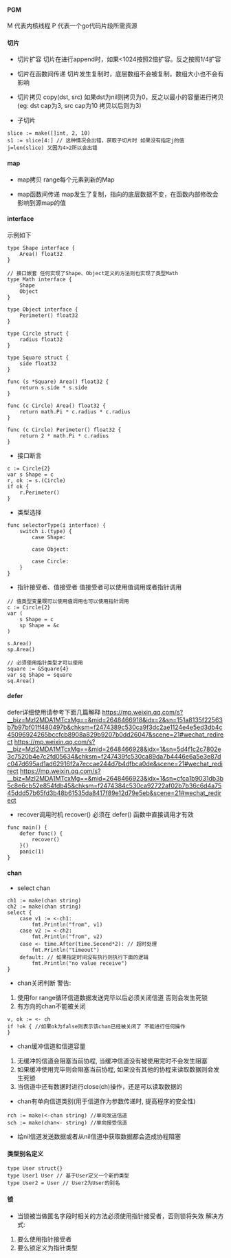 #### PGM
M 代表内核线程
P 代表一个go代码片段所需资源

#### 切片
- 切片扩容
切片在进行append时，如果<1024按照2倍扩容。反之按照1/4扩容

- 切片在函数间传递
切片发生复制时，底层数组不会被复制，数组大小也不会有影响

- 切片拷贝
copy(dst, src) 如果dst为nil则拷贝为0，反之以最小的容量进行拷贝(eg: dst cap为3, src cap为10 拷贝以后则为3)

- 子切片
```
slice := make([]int, 2, 10)
s1 := slice[4:] // 这种情况会出错，获取子切片时 如果没有指定j的值 j=len(slice) 又因为4>2所以会出错
```

#### map
- map拷贝
range每个元素到新的Map

- map函数间传递
map发生了复制，指向的底层数据不变，在函数内部修改会影响到源map的值

#### interface
示例如下
```
type Shape interface {
	Area() float32
}

// 接口嵌套 任何实现了Shape、Object定义的方法则也实现了类型Math
type Math interface {
	Shape
	Object
}

type Object interface {
	Perimeter() float32
}

type Circle struct {
	radius float32
}

type Square struct {
	side float32
}

func (s *Square) Area() float32 {
	return s.side * s.side
}

func (c Circle) Area() float32 {
	return math.Pi * c.radius * c.radius
}

func (c Circle) Perimeter() float32 {
	return 2 * math.Pi * c.radius
}
```

- 接口断言
```
c := Circle{2}
var s Shape = c
r, ok := s.(Circle)
if ok {
    r.Perimeter()
}
```

- 类型选择
```
func selectorType(i interface) {
    switch i.(type) {
        case Shape:

        case Object:

        case Circle:
    }
}
```

- 指针接受者、值接受者
值接受者可以使用值调用或者指针调用
```
// 值类型变量既可以使用值调用也可以使用指针调用
c := Circle{2}
var (
    s Shape = c
    sp Shape = &c
)

s.Area()
sp.Area()

// 必须使用指针类型才可以使用
square := &Square{4}
var sq Shape = square
sq.Area()
```

#### defer
defer详细使用请参考下面几篇解释
https://mp.weixin.qq.com/s?__biz=MzI2MDA1MTcxMg==&mid=2648466918&idx=2&sn=151a8135f22563b7b97bf01ff480497b&chksm=f2474389c530ca9f3dc2ae1124e4e5ed3db4c45096924265bccfcb8908a829b9207b0dd26047&scene=21#wechat_redirect
https://mp.weixin.qq.com/s?__biz=MzI2MDA1MTcxMg==&mid=2648466928&idx=1&sn=5d4f1c2c7802e3c7520b4e7c2fd05634&chksm=f247439fc530ca89da7b4446e6a5e3e87dc047d695ad1ad62916f2a7eccae244d7b4dfbca0de&scene=21#wechat_redirect
https://mp.weixin.qq.com/s?__biz=MzI2MDA1MTcxMg==&mid=2648466923&idx=1&sn=cfca1b9031db3b5c8e6cb52e854fdb45&chksm=f2474384c530ca92722af02b7b36c6d4a7545ddd57b65fd3b48b61535da8417f89e12d79e5eb&scene=21#wechat_redirect

- recover调用时机
recover() 必须在 defer() 函数中直接调用才有效
```
func main() {
    defer func() {
        recover()
    }()
    panic(1)
}
```

#### chan
- select chan
```
ch1 := make(chan string)
ch2 := make(chan string)
select {
    case v1 := <-ch1:
        fmt.Println("from", v1)
    case v2 := <-ch2:
        fmt.Println("from", v2)
    case <- time.After(time.Second*2): // 超时处理
        fmt.Println("timeout")
    default: // 如果指定时间没有执行则执行下面的逻辑
        fmt.Println("no value receive")
}
```

- chan关闭判断
警告: 
1. 使用for range循环信道数据发送完毕以后必须关闭信道 否则会发生死锁
2. 有方向的chan不能被关闭

```
v, ok := <- ch
if !ok { //如果ok为false则表示该chan已经被关闭了 不能进行任何操作
}
```

- chan缓冲信道和信道容量
1. 无缓冲的信道会阻塞当前协程, 当缓冲信道没有被使用完时不会发生阻塞
2. 如果缓冲使用完毕则会阻塞当前协程, 如果没有其他的协程来读取数据则会发生死锁
3. 当信道中还有数据时进行close(ch)操作，还是可以读取数据的

- chan有单向信道类别(用于信道作为参数传递时, 提高程序的安全性)
```
rch := make(<-chan string) //单向发送信道
sch := make(chan<- string) //单向接受信道
```

- 给nil信道发送数据或者从nil信道中获取数据都会造成协程阻塞

#### 类型别名定义
```
type User struct{}
type User1 User // 基于User定义一个新的类型
type User2 = User // User2为User的别名
```

#### 锁
- 当锁被当做匿名字段时相关的方法必须使用指针接受者，否则锁将失效
解决方式: 
1. 要么使用指针接受者
2. 要么锁定义为指针类型